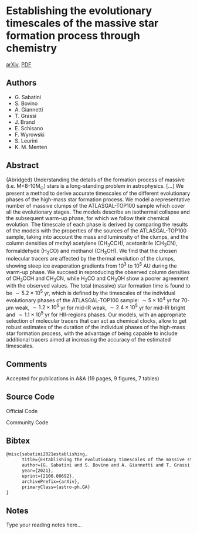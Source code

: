 
# Establishing the evolutionary timescales of the massive star formation process through chemistry

[arXiv](https://arxiv.org/abs/2106.0692), [PDF](https://arxiv.org/pdf/2106.0692.pdf)

## Authors

- G. Sabatini
- S. Bovino
- A. Giannetti
- T. Grassi
- J. Brand
- E. Schisano
- F. Wyrowski
- S. Leurini
- K. M. Menten

## Abstract

(Abridged) Understanding the details of the formation process of massive (i.e. M<8-10M$_\odot$) stars is a long-standing problem in astrophysics. [...] We present a method to derive accurate timescales of the different evolutionary phases of the high-mass star formation process. We model a representative number of massive clumps of the ATLASGAL-TOP100 sample which cover all the evolutionary stages. The models describe an isothermal collapse and the subsequent warm-up phase, for which we follow their chemical evolution. The timescale of each phase is derived by comparing the results of the models with the properties of the sources of the ATLASGAL-TOP100 sample, taking into account the mass and luminosity of the clumps, and the column densities of methyl acetylene (CH$_3$CCH), acetonitrile (CH$_3$CN), formaldehyde (H$_2$CO) and methanol (CH$_3$OH). We find that the chosen molecular tracers are affected by the thermal evolution of the clumps, showing steep ice evaporation gradients from 10$^3$ to 10$^5$ AU during the warm-up phase. We succeed in reproducing the observed column densities of CH$_3$CCH and CH$_3$CN, while H$_2$CO and CH$_3$OH show a poorer agreement with the observed values. The total (massive) star formation time is found to be $\sim5.2\times10^5$ yr, which is defined by the timescales of the individual evolutionary phases of the ATLASGAL-TOP100 sample: $\sim5\times10^4$ yr for 70-$\mu$m weak, $\sim1.2\times10^5$ yr for mid-IR weak, $\sim2.4\times10^5$ yr for mid-IR bright and $\sim1.1\times10^5$ yr for HII-regions phases. Our models, with an appropriate selection of molecular tracers that can act as chemical clocks, allow to get robust estimates of the duration of the individual phases of the high-mass star formation process, with the advantage of being capable to include additional tracers aimed at increasing the accuracy of the estimated timescales.

## Comments

Accepted for publications in A&A (19 pages, 9 figures, 7 tables)

## Source Code

Official Code



Community Code



## Bibtex

```tex
@misc{sabatini2021establishing,
      title={Establishing the evolutionary timescales of the massive star formation process through chemistry}, 
      author={G. Sabatini and S. Bovino and A. Giannetti and T. Grassi and J. Brand and E. Schisano and F. Wyrowski and S. Leurini and K. M. Menten},
      year={2021},
      eprint={2106.00692},
      archivePrefix={arXiv},
      primaryClass={astro-ph.GA}
}
```

## Notes

Type your reading notes here...

